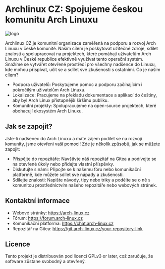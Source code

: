 # Archlinux CZ: Spojujeme českou komunitu Arch Linuxu
![logo](https://git.arch-linux.cz/ArchlinuxCz/ArchlinuxCz/raw/branch/main/logo/log_arch.png)

Archlinux CZ je komunitní organizace zaměřená na podporu a rozvoj Arch Linuxu v české komunitě. Naším cílem je poskytovat užitečné zdroje, sdílet znalosti a spolupracovat na projektech, které pomáhají uživatelům Arch Linuxu v České republice efektivně využívat tento operační systém. Snažíme se vytvářet otevřené prostředí pro všechny nadšence do Linuxu, kde mohou přispívat, učit se a sdílet své zkušenosti s ostatními.
Co je naším cílem?

- Podpora uživatelů: Poskytujeme pomoc a podporu začínajícím i pokročilým uživatelům Arch Linuxu.
- Lokalizace: Pracujeme na překladu dokumentace a aplikací do češtiny, aby byl Arch Linux přístupnější širšímu publiku.
- Komunitní projekty: Spolupracujeme na open-source projektech, které obohacují ekosystém Arch Linuxu.

## Jak se zapojit?

Jste-li nadšenec do Arch Linuxu a máte zájem podílet se na rozvoji komunity, jsme otevřeni vaší pomoci! Zde je několik způsobů, jak se můžete zapojit:

- Přispějte do repozitáře: Navštivte náš repozitář na Gitea a podívejte se na otevřené úkoly nebo přidejte vlastní příspěvky.
- Diskutujte s námi: Připojte se k našemu fóru nebo komunikační platformě, kde můžete sdílet své nápady a zkušenosti.
- Sdílejte znalosti: Napište návody, tipy nebo triky a podělte se o ně s komunitou prostřednictvím našeho repozitáře nebo webových stránek.

## Kontaktní informace

- Webové stránky: https://arch-linux.cz
- Fórum: https://forum.arch-linux.cz
- Komunikační platforma: https://chat.arch-linux.cz
- Repozitář na Gitea: https://git.arch-linux.cz/your-repository-link

## Licence

Tento projekt je distribuován pod licencí GPLv3 or later, což zaručuje, že software zůstane svobodný a otevřený.

